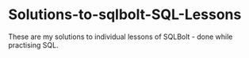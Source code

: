 # Solutions-to-sqlbolt-SQL-Lessons
These are my solutions to individual lessons of SQLBolt - done while practising SQL.
